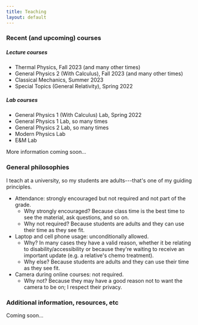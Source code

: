 ```yaml
---
title: Teaching
layout: default
---
```




### Recent (and upcoming) courses


##### Lecture courses

- Thermal Physics, Fall 2023 (and many other times)
- General Physics 2 (With Calculus), Fall 2023 (and many other times)
- Classical Mechanics, Summer 2023
- Special Topics (General Relativity), Spring 2022

##### Lab courses

- General Physics 1 (With Calculus) Lab, Spring 2022
- General Physics 1 Lab, so many times
- General Physics 2 Lab, so many times
- Modern Physics Lab
- E&M Lab


More information coming soon...


### General philosophies

I teach at a university, so my students are adults---that's one of my guiding principles.

- Attendance: strongly encouraged but not required and not part of the grade.
  - Why strongly encouraged?  Because class time is the best time to see the material, ask questions, and so on.
  - Why not required?  Because students are adults and they can use their time as they see fit.
- Laptop and cell phone usage: unconditionally allowed.
  - Why?  In many cases they have a valid reason, whether it be relating to disability/accessibility
    or because they're waiting to receive an important update (e.g. a relative's chemo treatment).
  - Why else?  Because students are adults and they can use their time as they see fit.
- Camera during online courses: not required.
  - Why not?  Because they may have a good reason not to want the camera to be on; I respect their privacy.



### Additional information, resources, etc

Coming soon...


